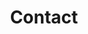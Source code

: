 ---
layout: contact
title: Contact
permalink: /contact/
image: bcchr.jpeg
pi: >
    Wyeth Wasserman, PhD <br>
    Room 3109, Wasserman Lab <br>
    Centre for Molecular Medicine and Therapeutics <br>
    950 West 28th Avenue <br>
    Vancouver, BC <br>
    V5Z 4H4 Canada <br>
    wyeth@cmmt.ubc.ca <br>
    Phone +1 (604)-875-3812 <br>
    Fax  +1 (604)-875-3840

admin: >
    Dora Pak <br>
    Wasserman Lab/CMMT Room 3109 <br>
    950 West 28th Avenue <br>
    Vancouver BC V5Z 4H4 <br>
    Canada <br>
    dora@cmmt.ubc.ca <br>
    Phone +1 (604) 875-2345 ext. 5273 <br>
    Fax +1 (604) 875-3819 <br>

mailing: >
    Wasserman Lab <br>
    UBC-CMMT Room 3109 <br>
    950 West 28th Avenue <br>
    Vancouver BC V5Z 4H4 <br>
    Canada <br>
---